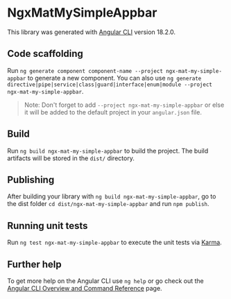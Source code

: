 # NgxMatMySimpleAppbar

This library was generated with [Angular CLI](https://github.com/angular/angular-cli) version 18.2.0.

## Code scaffolding

Run `ng generate component component-name --project ngx-mat-my-simple-appbar` to generate a new component. You can also use `ng generate directive|pipe|service|class|guard|interface|enum|module --project ngx-mat-my-simple-appbar`.
> Note: Don't forget to add `--project ngx-mat-my-simple-appbar` or else it will be added to the default project in your `angular.json` file. 

## Build

Run `ng build ngx-mat-my-simple-appbar` to build the project. The build artifacts will be stored in the `dist/` directory.

## Publishing

After building your library with `ng build ngx-mat-my-simple-appbar`, go to the dist folder `cd dist/ngx-mat-my-simple-appbar` and run `npm publish`.

## Running unit tests

Run `ng test ngx-mat-my-simple-appbar` to execute the unit tests via [Karma](https://karma-runner.github.io).

## Further help

To get more help on the Angular CLI use `ng help` or go check out the [Angular CLI Overview and Command Reference](https://angular.dev/tools/cli) page.
